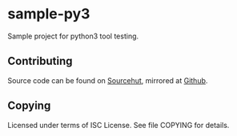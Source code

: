 # sample-py3

Sample project for python3 tool testing.

## Contributing

Source code can be found on [Sourcehut][], mirrored at [Github][].

[Sourcehut]: https://git.sr.ht/~kurth4cker/sample-py3
[Github]: https://github.com/kurth4cker/sample-py3

## Copying

Licensed under terms of ISC License. See file COPYING for details.
